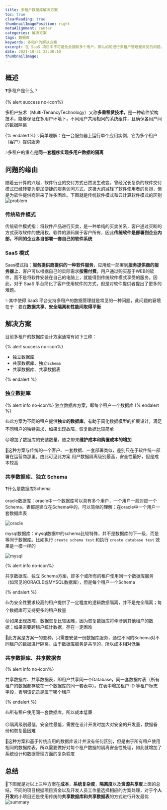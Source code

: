 ```yaml
---
title: 多租户数据库解决方案
toc: true
clearReading: true
thumbnailImagePosition: right
metaAlignment: center
categories: 解决方案
tags: 数据库
keywords: 多租户的解决方案
excerpt: 在 SaaS 项目中不可避免会拥有多个用户，那么如何进行多租户管理是常见的问题，本文总结并比较常用的方法，给出三种解决方案
date: 2021-10-31 22:30:10
thumbnailImage:
---
```

<!-- toc -->

## 概述

:question:多租户是什么？

{% alert success no-icon%}

多租户技术（Multi-TenancyTechnology）又称**多重租赁技术**，是一种软件架构技术，能够保证在多用户环境下，不同用户共用相同的系统组件，且确保各用户间的数据隔离

{% endalert%}
:bulb:简单理解：在一台服务器上运行单个应用实例，它为多个租户（客户）提供服务

:notes:多租户的重点是**同一套程序实现多用户数据的隔离**

## 问题的缘由

随着云计算的兴起，软件行业的交付方式已然发生改变。曾经冗长复杂的软件交付模式已经转变为更加便捷的服务访问方式，这极大的减轻了软件使用者的负担，但是为软件提供商带来了许多困难。下图就是传统软件模式和云计算软件模式的区别
![problem](https://cdn.jsdelivr.net/gh/pineapple-man/blogImage@main/image/image-20211031145720464.png)

### 传统软件模式

传统软件模式指：将软件产品进行买卖，是一种单纯的买卖关系，客户通过买断的方式获取软件的使用权，软件的源码属于客户所有，因此**传统软件是部署到企业内部，不同的企业各自部署一套自己的软件系统**

### SaaS 模式

Saas模式指：**服务提供商提供的一种软件服务**，应用统一部署到**服务提供商的服务器上**，客户可以根据自己的实际需求**按需付费**。用户通过购买基于WEB的软件，而不是将软件安装在自己的电脑上，就能得到传统软件模式享受的服务。因此，对于 SaaS 平台简化了客户使用软件的方式，但是对软件提供者提出了更多的难题。

:sparkles:其中使得 SaaS 平台支持多租户的数据管理就是常见的一种问题，此问题的窘境在于：要在**数据共享、安全隔离和性能间取得平衡**

## 解决方案

目前多租户的数据库设计方案通常有如下三种：

{% alert success no-icon%}

- 独立数据库
- 共享数据库、独立`Schema`
- 共享数据库、共享数据表

{% endalert %}
### 独立数据库

{% alert info no-icon%}
独立数据库方案，即每个租户一个数据库
{% endalert %}

:+1:此方案为不同的租户提供**独立的数据库**，有助于简化数据模型的扩展设计，满足不同租户的独特需求，如果出现故障，恢复数据比较简单

:persevere:增加了数据库的安装数量，随之带来**维护成本和购置成本的增加**

:notebook:这种方案与传统的一个客户、一套数据、一套部署类似，差别只在于软件统一部署在运营商那里。由此可见此方案 用户数据隔离级别最高，安全性最好，但是成本较高

###  共享数据库、独立 Schema

:question:什么是数据库Schema

oracle数据库：oracle中一个数据库可以具有多个用户，一个用户一般对应一个Schema，表都是建立在Schema中的，可以简单的理解：在oracle中一个用户一套数据库表

![oracle](https://cdn.jsdelivr.net/gh/pineapple-man/blogImage@main/image/image-20211031151118555.png)

mysql数据库：mysql数据中的schema比较特殊，并不是数据库的下一级，而是等同于数据库。比如执行 `create schema test` 和执行 `create database test` 效果是一模一样的  


![mysql](https://cdn.jsdelivr.net/gh/pineapple-man/blogImage@main/image/image-20211031151129278.png)

{% alert info no-icon%}

共享数据库、独立 Schema方案，即多个或所有的租户使用同一个数据库服务（如常见的ORACLE或MYSQL数据库），但是每个租户一个Schema

{% endalert %}

:+1:为安全性要求较高的租户提供了一定程度的逻辑数据隔离，并不是完全隔离；每个数据库可支持更多的租户数量

:persevere:如果出现故障，数据恢复比较困难，因为恢复数据库将牵涉到其他租户的数据；如果需要跨租户统计数据，存在一定困难

:notebook:此方案是方案一的变种，只需要安装一份数据库服务，通过不同的Schema对不同租户的数据进行隔离。由于数据库服务是共享的，所以成本相对低廉

### 共享数据库、共享数据表

{% alert info no-icon%}

共享数据库、共享数据表，即租户共享同一个Database，同一套数据库表（所有租户的数据都存放在一个数据库的同一套表中）。在表中增加租户 ID 等租户标志字段，表明该记录是属于哪个租户

{% endalert %}

:+1:所有租户使用同一套数据库，所以成本低廉

:persevere:隔离级别最低，安全性最低，需要在设计开发时加大对安全的开发量，数据备份和恢复最困难

:notebook:这种方案和基于传统应用的数据库设计并没有任何区别，但是由于所有租户使用相同的数据库表，所以需要做好对每个租户数据的隔离安全性处理，如此就增加了系统设计和数据管理方面的复杂程度
## 总结

:older_man:下图就是对以上三种方案在**成本**，**系统复杂度**，**隔离度**以及**资源共享度**上面的总结，不同的项目根据项目资金以及开发人员工作量选择相应的方案处理，对于**个人开发**的小项目还是使用传统的**共享数据库和共享数据表**的方式进行开发最优
![summary](https://cdn.jsdelivr.net/gh/pineapple-man/blogImage@main/image/image-20211031151423558.png)

